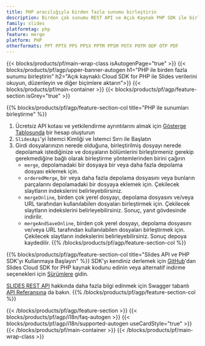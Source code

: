 ```yaml
---
title: PHP aracılığıyla birden fazla sunumu birleştirin
description: Birden çok sunumu REST API ve Açık Kaynak PHP SDK ile birleştirin
family: slides
platformtag: php
feature: merge
platform: PHP
otherformats: PPT PPTX PPS PPSX PPTM PPSM POTX POTM ODP OTP PDF
---
```


{{< blocks/products/pf/main-wrap-class isAutogenPage="true" >}}
{{< blocks/products/pf/agp/upper-banner-autogen h1="PHP ile birden fazla sunumu birleştirin" h2="Açık kaynaklı Cloud SDK for PHP ile Slides verilerini okuyun, düzenleyin ve diğer biçimlere aktarın">}}
{{< blocks/products/pf/main-container >}}
{{< blocks/products/pf/agp/feature-section isGrey="true" >}}

{{% blocks/products/pf/agp/feature-section-col title="PHP ile sunumları birleştirme" %}}
1. Ücretsiz API kotası ve yetkilendirme ayrıntılarını almak için <a href="https://dashboard.aspose.cloud/">Gösterge Tablosunda</a> bir hesap oluşturun
1. ```SlidesApi```'yi İstemci Kimliği ve İstemci Sırrı ile Başlatın
1. Girdi dosyalarınızın nerede olduğuna, birleştirilmiş dosyayı nerede depolamak istediğinize ve dosyaların bölümlerini birleştirmeniz gerekip gerekmediğine bağlı olarak birleştirme yöntemlerinden birini çağırın
    - ```merge```, depolamadaki bir dosyaya bir veya daha fazla depolama dosyası eklemek için.
    - ```orderedMerge```, bir veya daha fazla depolama dosyasını veya bunların parçalarını depolamadaki bir dosyaya eklemek için. Çekilecek slaytların indekslerini belirleyebilirsiniz.
    - ```mergeOnline```, birden çok yerel dosyayı, depolama dosyasını ve/veya URL tarafından kullanılabilen dosyaları birleştirmek için. Çekilecek slaytların indekslerini belirleyebilirsiniz. Sonuç, yanıt gövdesinde indirilir.
    - ```mergeAndSaveOnline```, birden çok yerel dosyayı, depolama dosyasını ve/veya URL tarafından kullanılabilen dosyaları birleştirmek için. Çekilecek slaytların indekslerini belirleyebilirsiniz. Sonuç depoya kaydedilir.
{{% /blocks/products/pf/agp/feature-section-col %}}

{{% blocks/products/pf/agp/feature-section-col title="Slides API ve PHP SDK'yı Kullanmaya Başlayın" %}}
SDK'yı kendiniz derlemek için [GitHub](https://github.com/aspose-slides-cloud/aspose-slides-cloud-php)'dan Slides Cloud SDK for PHP kaynak kodunu edinin veya alternatif indirme seçenekleri için [Sürümlere](https://releases.aspose.cloud/) gidin.

[SLIDES REST API](https://products.aspose.cloud/slides/curl/) hakkında daha fazla bilgi edinmek için Swagger tabanlı [API Referansına](https://apireference.aspose.cloud/slides/) da bakın.
{{% /blocks/products/pf/agp/feature-section-col %}}

{{< /blocks/products/pf/agp/feature-section >}}
{{< blocks/products/pf/agp/i18n/faq-autogen >}}
{{< blocks/products/pf/agp/i18n/supported-autogen useCardStyle="true" >}}
{{< /blocks/products/pf/main-container >}}
{{< /blocks/products/pf/main-wrap-class >}}